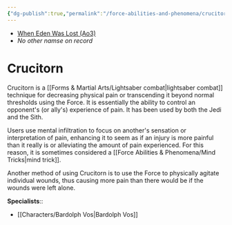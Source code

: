 ```yaml
---
{"dg-publish":true,"permalink":"/force-abilities-and-phenomena/crucitorn/","tags":["universal","alter","mind","forcepower"],"noteIcon":"saber1"}
---
```


- [When Eden Was Lost (Ao3)](https://archiveofourown.org/works/19334440)
- *No other namse on record* 
# Crucitorn
Crucitorn is a [[Forms & Martial Arts/Lightsaber combat\|lightsaber combat]] technique for decreasing physical pain or transcending it beyond normal thresholds using the Force. It is essentially the ability to control an opponent's (or ally's) experience of pain. It has been used by both the Jedi and the Sith.

Users use mental infiltration to focus on another's sensation or interpretation of pain, enhancing it to seem as if an injury is more painful than it really is or alleviating the amount of pain experienced. For this reason, it is sometimes considered a [[Force Abilities & Phenomena/Mind Tricks\|mind trick]].

Another method of using Crucitorn is to use the Force to physically agitate individual wounds, thus causing more pain than there would be if the wounds were left alone. 

**Specialists**::
- [[Characters/Bardolph Vos\|Bardolph Vos]]